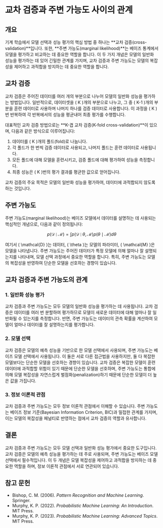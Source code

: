 # 교차 검증과 주변 가능도 사이의 관계

## 개요

기계 학습에서 모델 선택과 성능 평가의 핵심 방법 중 하나는 **교차 검증(cross-validation)**입니다. 또한, **주변 가능도(marginal likelihood)**는 베이즈 통계에서 모델을 평가하고 비교하는 데 중요한 역할을 합니다. 이 두 가지 개념은 모델의 일반화 성능을 평가하는 데 있어 긴밀한 관계를 가지며, 교차 검증과 주변 가능도는 모델의 복잡성을 제어하고 과적합을 방지하는 데 중요한 역할을 합니다.

## 교차 검증

교차 검증은 주어진 데이터를 여러 개의 부분으로 나누어 모델의 일반화 성능을 평가하는 방법입니다. 일반적으로, 데이터셋을 \( K \)개의 부분으로 나누고, 그 중 \( K-1 \)개의 부분을 훈련 데이터로 사용하며 나머지 하나를 검증 데이터로 사용합니다. 이 과정을 \( K \)번 반복하여 각 반복에서의 성능을 평균내어 최종 평가를 수행합니다.

대표적인 교차 검증 방법으로는 **K-겹 교차 검증(K-fold cross-validation)**이 있으며, 다음과 같은 방식으로 이루어집니다:

1. 데이터를 \( K \)개의 폴드(fold)로 나눕니다.
2. 각 폴드가 한 번씩 검증 데이터로 사용되고, 나머지 폴드는 훈련 데이터로 사용됩니다.
3. 모든 폴드에 대해 모델을 훈련시키고, 검증 폴드에 대해 평가하여 성능을 측정합니다.
4. 최종 성능은 \( K \)번의 평가 결과를 평균한 값으로 얻어집니다.

교차 검증의 주요 목적은 모델의 일반화 성능을 평가하여, 데이터에 과적합되지 않도록 하는 것입니다.

## 주변 가능도

주변 가능도(marginal likelihood)는 베이즈 모델에서 데이터를 설명하는 데 사용되는 핵심적인 개념으로, 다음과 같이 정의됩니다:

$$
p(\mathcal{D} \mid \mathcal{M}) = \int p(\mathcal{D} \mid \theta, \mathcal{M}) p(\theta \mid \mathcal{M}) d\theta
$$

여기서 \( \mathcal{D} \)는 데이터, \( \theta \)는 모델의 파라미터, \( \mathcal{M} \)은 모델을 나타냅니다. 주변 가능도는 주어진 데이터가 특정 모델에 의해 얼마나 잘 설명되는지를 나타내며, 모델 선택 과정에서 중요한 역할을 합니다. 특히, 주변 가능도는 모델의 복잡성을 반영하여 단순한 모델을 선호하는 경향이 있습니다. 

## 교차 검증과 주변 가능도의 관계

### 1. 일반화 성능 평가
교차 검증과 주변 가능도는 모두 모델의 일반화 성능을 평가하는 데 사용됩니다. 교차 검증은 데이터를 여러 번 분할하여 평가하므로 모델이 새로운 데이터에 대해 얼마나 잘 일반화될 수 있는지를 측정합니다. 반면, 주변 가능도는 데이터의 관측 확률을 계산하여 모델이 얼마나 데이터를 잘 설명하는지를 평가합니다.

### 2. 모델 선택
교차 검증은 모델의 예측 성능을 기반으로 한 모델 선택에서 사용되며, 주변 가능도는 베이즈 모델 선택에서 사용됩니다. 이 둘은 서로 다른 접근법을 사용하지만, 둘 다 복잡한 모델보다는 단순한 모델을 선호하는 경향이 있습니다. 교차 검증은 복잡한 모델이 훈련 데이터에 과적합할 위험이 있기 때문에 단순한 모델을 선호하며, 주변 가능도는 통합에 의해 모델 복잡성을 자연스럽게 벌점화(penalization)하기 때문에 단순한 모델이 더 높은 값을 가집니다.

### 3. 정보 이론적 관점
교차 검증과 주변 가능도는 모두 정보 이론적 관점에서 이해할 수 있습니다. 주변 가능도는 베이즈 정보 기준(Bayesian Information Criterion, BIC)과 밀접한 관계를 가지며, 이는 모델의 복잡성을 페널티로 반영하는 점에서 교차 검증의 역할과 유사합니다.

## 결론

교차 검증과 주변 가능도는 모두 모델 선택과 일반화 성능 평가에서 중요한 도구입니다. 교차 검증은 모델의 예측 성능을 평가하는 데 주로 사용되며, 주변 가능도는 베이즈 모델 선택에서 필수적입니다. 이 두 개념은 모델 복잡성을 제어하고 과적합을 방지하는 데 중요한 역할을 하며, 정보 이론적 관점에서 서로 연관되어 있습니다.

## 참고 문헌

- Bishop, C. M. (2006). *Pattern Recognition and Machine Learning*. Springer.
- Murphy, K. P. (2022). *Probabilistic Machine Learning: An Introduction*. MIT Press.
- Murphy, K. P. (2023). *Probabilistic Machine Learning: Advanced Topics*. MIT Press.
